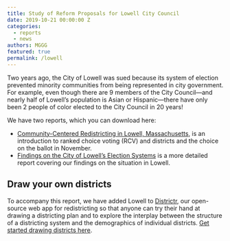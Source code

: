 ```yaml
---
title: Study of Reform Proposals for Lowell City Council
date: 2019-10-21 00:00:00 Z
categories:
  - reports
  - news
authors: MGGG
featured: true
permalink: /lowell
---
```


Two years ago, the City of Lowell was sued because its system of election prevented minority communities from being represented in city government. For example, even though there are 9 members of the City Council—and nearly half of Lowell’s population is Asian or Hispanic—there have only been 2 people of color elected to the City Council in 20 years!

We have two reports, which you can download here:
* [Community-Centered Redistricting in Lowell, Massachusetts](/Lowell-Report.pdf), is an introduction to ranked choice voting (RCV) and districts and the choice on the ballot in November.
* [Findings on the City of Lowell’s Election Systems](/Lowell-Detailed-Report.pdf) is a more detailed report covering our findings on the situation in Lowell.


## Draw your own districts

To accompany this report, we have added Lowell to
[Districtr](https://districtr.org), our open-source web app for redistricting so
that anyone can try their hand at drawing a districting plan and to explore the
interplay between the structure of a districting system and the demographics of
individual districts.
[Get started drawing districts here](https://districtr.org/lowell).